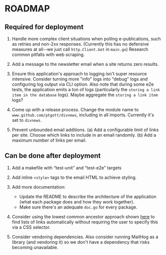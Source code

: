 # ROADMAP

## Required for deployment

1. Handle more complex client situations when polling e-publications, such as retries and non-2xx responses. (Currently this has no defensive measures at all--we just call `http.Client.Get` in `main.go`) Research common pitfalls with web scraping.

1. Add a message to the newsletter email when a site returns zero results.

1. Ensure this application's approach to logging isn't super resource intensive. Consider turning more "info" logs into "debug" logs and configuring log output via CLI option. Also note that during some e2e tests, the application emits a ton of logs (particularly the `storing a link item in the database` logs). Maybe aggregate the `storing a link item` logs?

1. Come up with a release process. Change the module name to `www.github.com/ptgott/divnews`, including in all imports. Currently it's set to `divnews`.

1. Prevent unbounded email additions. (a) Add a configurable limit of links per site. Choose which links to include in an email randomly. (b) Add a maximum number of links per email.

## Can be done after deployment

1. Add a makefile with “test-unit” and “test-e2e” targets

1. Add inline `<style>` tags to the email HTML to achieve styling.

1. Add more documentation:

   - Update the README to describe the architecture of the application (what each package does and how they work together).
   - Make sure there's an adequate `doc.go` for every package.

1. Consider using the lowest common ancestor approach shown [here](https://www.benawad.com/scraping-recipe-websites) to find lists of links automatically without requiring the user to specify this via a CSS selector.

1. Consider vendoring dependencies. Also consider running MailHog as a library (and vendoring it) so we don't have a dependency that risks becoming unavailable.
